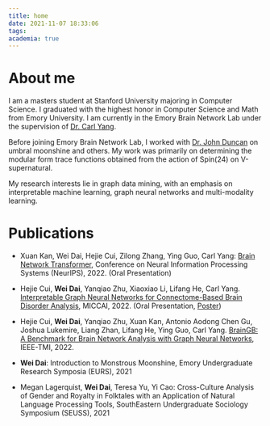 ```yaml
---
title: home
date: 2021-11-07 18:33:06
tags:
academia: true
---
```


# About me

I am a masters student at Stanford University majoring in Computer Science. I graduated with the highest honor in Computer Science and Math from Emory University. I am currently in the Emory Brain Network Lab under the supervision of [Dr. Carl Yang](http://www.cs.emory.edu/~jyang71/).

Before joining Emory Brain Network Lab, I worked with [Dr. John Duncan](https://www.math.emory.edu/people/faculty/individual.php?NUM=392) on umbral moonshine and others. My work was primarily on determining the modular form trace functions obtained from the action of Spin(24) on V-supernatural.

My research interests lie in graph data mining, with an emphasis on interpretable machine learning, graph neural networks and multi-modality learning. 

# Publications

- Xuan Kan, Wei Dai, Hejie Cui, Zilong Zhang, Ying Guo, Carl Yang: [Brain Network Transformer](https://openreview.net/pdf?id=1cJ1cbA6NLN), Conference on Neural Information Processing Systems (NeurIPS), 2022. (Oral Presentation)

- Hejie Cui, **Wei Dai**, Yanqiao Zhu, Xiaoxiao Li, Lifang He, Carl Yang. [Interpretable Graph Neural Networks for Connectome-Based Brain Disorder Analysis](https://arxiv.org/abs/2207.00813), MICCAI, 2022. (Oral Presentation, <a href="/resources/BrainNNExplainer_poster.pdf" target="_blank">Poster</a>)

- Hejie Cui, **Wei Dai**, Yanqiao Zhu, Xuan Kan, Antonio Aodong Chen Gu, Joshua Lukemire, Liang Zhan, Lifang He, Ying Guo, Carl Yang. [BrainGB: A Benchmark for Brain Network Analysis with Graph Neural Networks](https://arxiv.org/pdf/2204.07054.pdf), IEEE-TMI, 2022.

- **Wei Dai**: Introduction to Monstrous Moonshine, Emory Undergraduate Research Symposia (EURS), 2021

- Megan Lagerquist, **Wei Dai**, Teresa Yu, Yi Cao: Cross-Culture Analysis of Gender and Royalty in Folktales with an Application of Natural Language Processing Tools, SouthEastern Undergraduate Sociology Symposium (SEUSS), 2021


